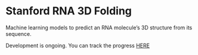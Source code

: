 # Stanford RNA 3D Folding
Machine learning models to predict an RNA molecule’s 3D structure from its sequence.

Development is ongoing.
You can track the progress [HERE](https://www.notion.so/hyunjinkimdeveloper/Stanford-RNA-3D-Folding-1bc21801a5398049ba68d13281ba9328)
